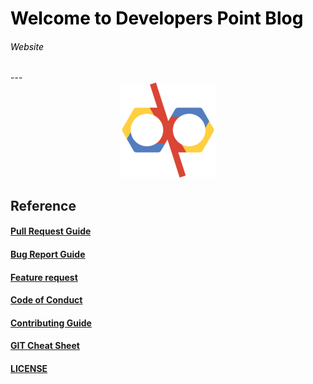 <h1 style='text-decoration: none; color: black;'> Welcome to <a style='text-decoration: none; color: black;' href="https://developerspoint-org.github.io/developerspoint.github.io/">Developers Point Blog</a></h1>

<h6 style='text-decoration: none; color: black;'><a style='text-decoration: none; color: black;' href="https://blog.developerspoint.org/">Website</a></h6>
---
<div style="text-align:center"><img src="https://github.com/developerspoint-org/developerspoint.github.io/blob/ravi/assets/img/icons/apple-touch-icon-152x152.png" /></div>

## Reference
#### [Pull Request Guide](.github/PULL_REQUEST_TEMPLATE/pull_request_template.md)
#### [Bug Report Guide](.github/ISSUE_TEMPLATE/bug_report.md)
#### [Feature request](.github/ISSUE_TEMPLATE/feature_request.md)
#### [Code of Conduct](CODE_OF_CONDUCT.md)
#### [Contributing Guide](CONTRIBUTING.md)
#### [GIT Cheat Sheet](https://education.github.com/git-cheat-sheet-education.pdf)
#### [LICENSE](LICENSE)

